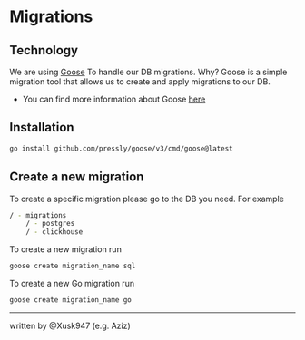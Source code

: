 # Migrations

## Technology

We are using [Goose](https://github.com/pressly/goose)
To handle our DB migrations. Why? Goose is a simple migration tool that allows us to create and apply migrations to our DB.

- You can find more information about Goose [here](https://pressly.github.io/goose/)
## Installation

```bash 
go install github.com/pressly/goose/v3/cmd/goose@latest
```

## Create a new migration
To create a specific migration please go
to the DB you need. For example

```bash
/ - migrations
    / - postgres
    / - clickhouse
```

To create a new migration run
```bash
goose create migration_name sql
```

To create a new Go migration run
```bash
goose create migration_name go
```

---
written by @Xusk947 (e.g. Aziz)